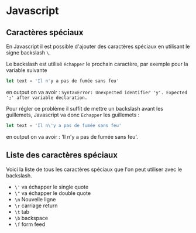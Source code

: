# Javascript

## Caractères spéciaux

En Javascript il est possible d'ajouter des caractères spéciaux en utilisant le signe backslash `\`.

Le backslash est utilisé `échapper` le prochain caractère, par exemple pour la variable suivante

```js
let text = 'Il n'y a pas de fumée sans feu'
```

en output on va avoir : `SyntaxError: Unexpected identifier 'y'. Expected ';' after variable declaration.`

Pour régler ce problème il suffit de mettre un backslash avant les guillemets, Javascript va donc `Echapper` les guillemets :

```js
let text = 'Il n\'y a pas de fumée sans feu'
```

en output on va avoir : 'Il n'y a pas de fumée sans feu'.

## Liste des caractères spéciaux

Voici la liste de tous les caractères spéciaux que l'on peut utiliser avec le backslash.

*   `\'` va échapper le single quote
*   `\"` va échapper le double quote
*   `\n` Nouvelle ligne 
*   `\r` carriage return
*   `\t` tab
*   `\b` backspace
*   `\f` form feed
